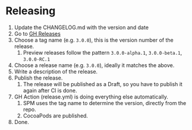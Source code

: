Releasing
=========

 1. Update the CHANGELOG.md with the version and date
 2. Go to [GH Releases](https://github.com/PostHog/posthog-ios/releases)
 3. Choose a tag name (e.g. `3.0.0`), this is the version number of the release.
     1. Preview releases follow the pattern `3.0.0-alpha.1`, `3.0.0-beta.1`, `3.0.0-RC.1`
 4. Choose a release name (e.g. `3.0.0`), ideally it matches the above.
 5. Write a description of the release.
 6. Publish the release.
     1. The release will be published as a Draft, so you have to publish it again after CI is done.
 7. GH Action (release.yml) is doing everything else automatically.
      1. SPM uses the tag name to determine the version, directly from the repo.
      2. CocoaPods are published.
 8. Done.
